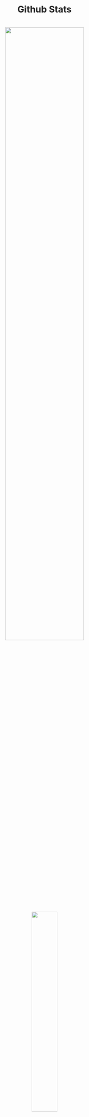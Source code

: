 

<h1 align="center">Github Stats</p>
<h1 align="center">
  <img width="70%" src="https://github-readme-stats.vercel.app/api?username=neivanh&show_icons=true&theme=transparent&count_private=true" />
</p>

<p align = "center">
  <img width="40%" src="https://github-readme-stats.vercel.app/api/top-langs/?username=neivanh&theme=transparent" />
</p>

<p align="center"> 
  <img width="70%" src="https://github-readme-streak-stats.herokuapp.com/?user=neivanh&theme=transparent" />
</p>


